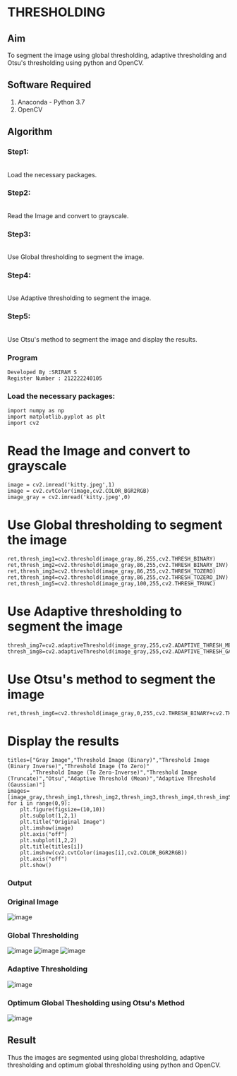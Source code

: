 # THRESHOLDING
## Aim
To segment the image using global thresholding, adaptive thresholding and Otsu's thresholding using python and OpenCV.

## Software Required
1. Anaconda - Python 3.7
2. OpenCV

## Algorithm

### Step1:
<br>
Load the necessary packages.

### Step2:
<br>
Read the Image and convert to grayscale.

### Step3:
<br>
Use Global thresholding to segment the image.

### Step4:
<br>
Use Adaptive thresholding to segment the image.

### Step5:
<br>
Use Otsu's method to segment the image and display the results.

### Program
```
Developed By :SRIRAM S
Register Number : 212222240105
```

### Load the necessary packages:
```PY
import numpy as np
import matplotlib.pyplot as plt
import cv2
```

# Read the Image and convert to grayscale
```PY
image = cv2.imread('kitty.jpeg',1)
image = cv2.cvtColor(image,cv2.COLOR_BGR2RGB)
image_gray = cv2.imread('kitty.jpeg',0)
```
# Use Global thresholding to segment the image
```PY
ret,thresh_img1=cv2.threshold(image_gray,86,255,cv2.THRESH_BINARY)
ret,thresh_img2=cv2.threshold(image_gray,86,255,cv2.THRESH_BINARY_INV)
ret,thresh_img3=cv2.threshold(image_gray,86,255,cv2.THRESH_TOZERO)
ret,thresh_img4=cv2.threshold(image_gray,86,255,cv2.THRESH_TOZERO_INV)
ret,thresh_img5=cv2.threshold(image_gray,100,255,cv2.THRESH_TRUNC)
```
# Use Adaptive thresholding to segment the image
```PY
thresh_img7=cv2.adaptiveThreshold(image_gray,255,cv2.ADAPTIVE_THRESH_MEAN_C,cv2.THRESH_BINARY,11,2)
thresh_img8=cv2.adaptiveThreshold(image_gray,255,cv2.ADAPTIVE_THRESH_GAUSSIAN_C,cv2.THRESH_BINARY,11,2)
```
# Use Otsu's method to segment the image 
```PY
ret,thresh_img6=cv2.threshold(image_gray,0,255,cv2.THRESH_BINARY+cv2.THRESH_OTSU)
```
# Display the results
```PY
titles=["Gray Image","Threshold Image (Binary)","Threshold Image (Binary Inverse)","Threshold Image (To Zero)"
       ,"Threshold Image (To Zero-Inverse)","Threshold Image (Truncate)","Otsu","Adaptive Threshold (Mean)","Adaptive Threshold (Gaussian)"]
images=[image_gray,thresh_img1,thresh_img2,thresh_img3,thresh_img4,thresh_img5,thresh_img6,thresh_img7,thresh_img8]
for i in range(0,9):
    plt.figure(figsize=(10,10))
    plt.subplot(1,2,1)
    plt.title("Original Image")
    plt.imshow(image)
    plt.axis("off")
    plt.subplot(1,2,2)
    plt.title(titles[i])
    plt.imshow(cv2.cvtColor(images[i],cv2.COLOR_BGR2RGB))
    plt.axis("off")
    plt.show()
```
### Output

### Original Image
![image](https://github.com/Aravindsamy04/Thresholdingg/assets/113497037/90916955-39cd-46a8-9334-7e0dca43f3a1)


### Global Thresholding
![image](https://github.com/Aravindsamy04/Thresholdingg/assets/113497037/5c95cd81-7b56-4db0-bcaa-45837cb935b5)
![image](https://github.com/Aravindsamy04/Thresholdingg/assets/113497037/ad092623-ed88-4235-947a-eaa6e1a42158)
![image](https://github.com/Aravindsamy04/Thresholdingg/assets/113497037/f23e3011-40d3-42e3-975c-d9aae46ede44)




### Adaptive Thresholding
![image](https://github.com/Aravindsamy04/Thresholdingg/assets/113497037/436d3d17-6cca-4b6f-8131-3f483e79b6bc)





### Optimum Global Thesholding using Otsu's Method
![image](https://github.com/Aravindsamy04/Thresholdingg/assets/113497037/004d1d9b-a6ef-44e8-b746-54874d0ace04)




## Result
Thus the images are segmented using global thresholding, adaptive thresholding and optimum global thresholding using python and OpenCV.
